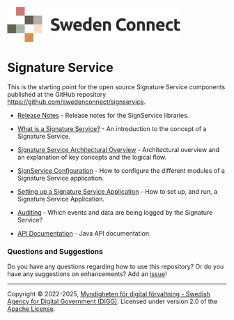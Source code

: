 ![Logo](images/sweden-connect.png)

# Signature Service

This is the starting point for the open source Signature Service components published at the GitHub repository https://github.com/swedenconnect/signservice.

* [Release Notes](release-notes.html) - Release notes for the SignService libraries.

* [What is a Signature Service?](what-is.html) - An introduction to the concept of a Signature Service.

* [Signature Service Architectural Overview](architechture.html) - Architectural overview and an explanation of key concepts and the logical flow.

* [SignService Configuration](configuration.html) - How to configure the different modules of a Signature Service application.

* [Setting up a Signature Service Application](application.html) - How to set up, and run, a Signature Service Application.

* [Auditing](audit.html) - Which events and data are being logged by the Signature Service?

* [API Documentation](https://docs.swedenconnect.se/signservice/apidocs) - Java API documentation.

### Questions and Suggestions

Do you have any questions regarding how to use this repository? Or do you have any suggestions on enhancements? Add an [issue](https://github.com/swedenconnect/signservice/issues)!

-----

Copyright &copy; 2022-2025, [Myndigheten för digital förvaltning - Swedish Agency for Digital Government (DIGG)](http://www.digg.se). Licensed under version 2.0 of the [Apache License](http://www.apache.org/licenses/LICENSE-2.0).
